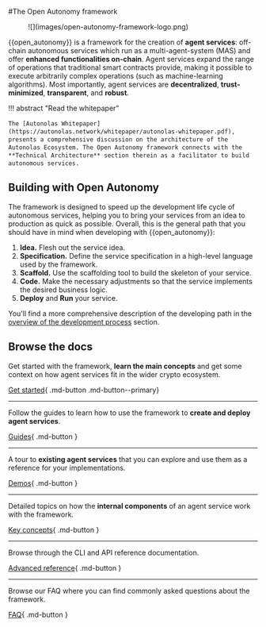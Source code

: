 #The Open Autonomy framework

<figure markdown>
![](images/open-autonomy-framework-logo.png)
</figure>


{{open_autonomy}} is a framework for the creation of **agent services**: off-chain
autonomous services which run as a multi-agent-system (MAS) and offer **enhanced functionalities
on-chain**. Agent services expand the range of operations that traditional
smart contracts provide, making it possible to execute arbitrarily complex operations
(such as machine-learning algorithms). Most importantly, agent services are
**decentralized**, **trust-minimized**, **transparent**, and **robust**.

!!! abstract "Read the whitepaper"

    The [Autonolas Whitepaper](https://autonolas.network/whitepaper/autonolas-whitepaper.pdf), presents a comprehensive discussion on the architecture of the Autonolas Ecosystem. The Open Autonomy framework connects with the **Technical Architecture** section therein as a facilitator to build autonomous services.
    

## Building with Open Autonomy

The framework is designed to speed up the development life cycle of autonomous services, helping you to bring your services from an idea to production as quick as possible. Overall, this is the general path that you should have in mind when developing with {{open_autonomy}}:

1. **Idea.** Flesh out the service idea.
2. **Specification.** Define the service specification in a high-level language used by the framework. 
3. **Scaffold.** Use the scaffolding tool to build the skeleton of your service.
4. **Code.** Make the necessary adjustments so that the service implements the desired business logic.
5. **Deploy** and **Run** your service.

You'll find a more comprehensive description of the developing path in the [overview of the development process](guides/overview_of_the_development_process.md) section.





## Browse the docs

Get started with the framework, **learn the main concepts** and get some context on how agent services
fit in the wider crypto ecosystem.

[Get started](./get_started/what_is_the_open_autonomy_framework.md){ .md-button .md-button--primary}

------

Follow the guides to learn how to use the framework to **create and deploy agent services**.

[Guides](./guides/index.md){ .md-button }

------

A tour to **existing agent services** that you can explore and use them as a reference
for your implementations.

[Demos](./demos/index.md){ .md-button }

------

Detailed topics on how the **internal components** of an agent service work with the
framework.


[Key concepts](./key_concepts/index.md){ .md-button }

------

Browse through the CLI and API reference documentation.

[Advanced reference](./advanced_reference/index.md){ .md-button }


------

Browse our FAQ where you can find commonly asked questions about the framework.

[FAQ](./questions-and-answers.md){ .md-button }
